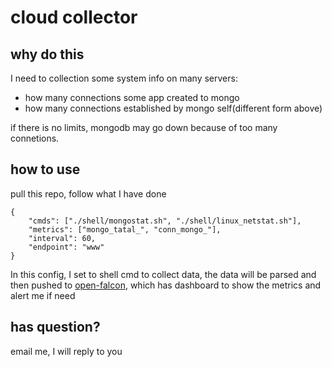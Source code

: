 # cloud collector

## why do this

I need to collection some system info on many servers:
-  how many connections some app created to mongo
-  how many connections established by mongo self(different form above)
 
 if there is no limits, mongodb may go down because of too many connetions.

## how to  use 

pull this repo, follow what I have done

```
{
    "cmds": ["./shell/mongostat.sh", "./shell/linux_netstat.sh"],
    "metrics": ["mongo_tatal_", "conn_mongo_"],
    "interval": 60,
    "endpoint": "www"
}
```

In this config, I set to shell cmd to collect data, the data will be parsed and then pushed to [open-falcon](https://github.com/open-falcon), which has dashboard to show the metrics and alert me if need

## has question?

email me, I will reply to you